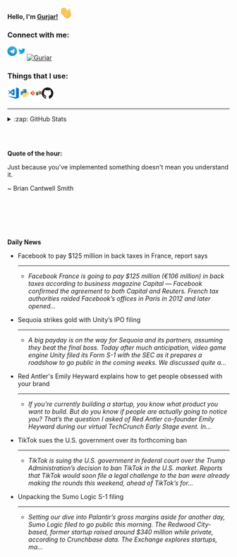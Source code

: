 #### Hello, I'm [Gurjar!](https://GurjarKing.github.io) <img src="https://raw.githubusercontent.com/ABSphreak/ABSphreak/master/gifs/Hi.gif" width="30px"></h2>


### Connect with me:

[<img align="left" alt="Gurjar | Telegram" width="22px" src="https://raw.githubusercontent.com/github/explore/80688e429a7d4ef2fca1e82350fe8e3517d3494d/topics/telegram/telegram.png" />][Telegram]
[<img align="left" alt="Gurjar | Twitter" width="22px" src="https://raw.githubusercontent.com/github/explore/80688e429a7d4ef2fca1e82350fe8e3517d3494d/topics/twitter/twitter.png" />][Twitter]

<br > <a href="https://github.com/GurjarKing"><img src="https://komarev.com/ghpvc/?username=GurjarKing" alt="Gurjar" /></a> <br />

<!-- <br >

![](https://visitor-badge.glitch.me/badge?page_id=GurjarKing)

<br /> -->

### Things that I use:

[<img align="left" alt="Visual Studio Code" width="26px" src="https://raw.githubusercontent.com/github/explore/80688e429a7d4ef2fca1e82350fe8e3517d3494d/topics/visual-studio-code/visual-studio-code.png" />][VSCode]
[<img align="left" alt="Python" width="26px" src="https://raw.githubusercontent.com/github/explore/80688e429a7d4ef2fca1e82350fe8e3517d3494d/topics/python/python.png" />][Python]
[<img align="left" alt="Git" width="26px" src="https://raw.githubusercontent.com/github/explore/80688e429a7d4ef2fca1e82350fe8e3517d3494d/topics/git/git.png" />][Git]
[<img align="left" alt="GitHub" width="26px" src="https://raw.githubusercontent.com/github/explore/78df643247d429f6cc873026c0622819ad797942/topics/github/github.png" />][Github]

<br />
<br />

---
<details>
  <summary>:zap: GitHub Stats</summary>

<img align="left" alt="Gurjar's Github Stats" src="https://github-readme-stats.vercel.app/api?username=GurjarKing&show_icons=true&hide_border=true&count_private=true&include_all_commit=true&theme=algolia" />

</details>

<!-- ### 🔔 My latest tweet
<a href="https://twitter.com/Gurjar_King43" target="_blank">
	<img src="https://github.com/GurjarKing/GurjarKing/raw/master/tweet.png" width="70%" align="center" alt="Click to view on Twitter" title="My latest tweet, as an image"/>
</a> -->
<br>

<pre>

</pre>

**Quote of the hour:**

Just because you've implemented something doesn't mean you understand it.

~ Brian Cantwell Smith
<pre>

</pre>
<br>
<pre>


</pre>
<strong>Daily News</strong>
  
  - Facebook to pay $125 million in back taxes in France, report says
     <hr/>
     
      - *Facebook France is going to pay $125 million (€106 million) in back taxes according to business magazine Capital — Facebook confirmed the agreement to both Capital and Reuters. French tax authorities raided Facebook’s offices in Paris in 2012 and later opened…*
     
  - Sequoia strikes gold with Unity’s IPO filing
      <hr/>
      
      - *A big payday is on the way for Sequoia and its partners, assuming they beat the final boss. Today after much anticipation, video game engine Unity filed its Form S-1 with the SEC as it prepares a roadshow to go public in the coming weeks. We discussed quite a…*
      
  - Red Antler's Emily Heyward explains how to get people obsessed with your brand
      <hr/>
      
      - *If you’re currently building a startup, you know what product you want to build. But do you know if people are actually going to notice you? That’s the question I asked of Red Antler co-founder Emily Heyward during our virtual TechCrunch Early Stage event. In…*
      
  - TikTok sues the U.S. government over its forthcoming ban
      <hr/>
      
      - *TikTok is suing the U.S. government in federal court over the Trump Administration’s decision to ban TikTok in the U.S. market. Reports that TikTok would soon file a legal challenge to the ban were already making the rounds this weekend, ahead of TikTok’s for…*
       
  - Unpacking the Sumo Logic S-1 filing
      <hr/>
       
       - *Setting our dive into Palantir’s gross margins aside for another day, Sumo Logic filed to go public this morning. The Redwood City-based, former startup raised around $340 million while private, according to Crunchbase data. The Exchange explores startups, ma…*
      

<br />

[VSCode]: https://code.visualstudio.com/
[Python]: https://www.python.org/
[Git]: https://git-scm.com/
[Github]: https://github.com/
[Telegram]: https://t.me/Gurjar_King/
[Twitter]: https://twitter.com/Gurjar_King43/
